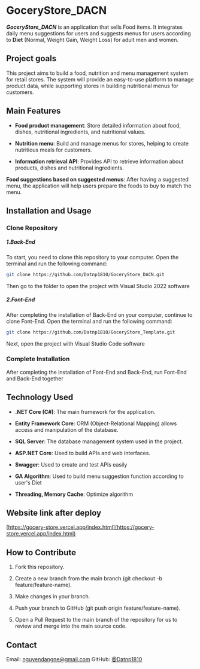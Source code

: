# GoceryStore_DACN

**_GoceryStore_DACN_** is an application that sells Food items. It integrates daily menu suggestions for users and suggests menus for users according to **Diet** (Normal, Weight Gain, Weight Loss) for adult men and women.

## Project goals

This project aims to build a food, nutrition and menu management system for retail stores. The system will provide an easy-to-use platform to manage product data, while supporting stores in building nutritional menus for customers.

## Main Features

- **Food product management**: Store detailed information about food, dishes, nutritional ingredients, and nutritional values.

- **Nutrition menu**: Build and manage menus for stores, helping to create nutritious meals for customers.
- **Information retrieval API**: Provides API to retrieve information about products, dishes and nutritional ingredients.

**Food suggestions based on suggested menus**: After having a suggested menu, the application will help users prepare the foods to buy to match the menu.

## Installation and Usage

### Clone Repository

##### 1.Back-End

To start, you need to clone this repository to your computer. Open the terminal and run the following command:

```bash
git clone https://github.com/Datnp1810/GoceryStore_DACN.git
```

Then go to the folder to open the project with Visual Studio 2022 software

##### 2.Font-End

After completing the installation of Back-End on your computer, continue to clone Font-End. Open the terminal and run the following command:

```bash
git clone https://github.com/Datnp1810/GoceryStore_Template.git
```

Next, open the project with Visual Studio Code software

### Complete Installation

After completing the installation of Font-End and Back-End, run Font-End and Back-End together

## Technology Used

- **.NET Core (C#)**: The main framework for the application.

- **Entity Framework Core**: ORM (Object-Relational Mapping) allows access and manipulation of the database.

- **SQL Server**: The database management system used in the project.

- **ASP.NET Core**: Used to build APIs and web interfaces.
- **Swagger**: Used to create and test APIs easily
- **GA Algorithm**: Used to build menu suggestion function according to user's Diet
- **Threading, Memory Cache**: Optimize algorithm
## Website link after deploy
[https://gocery-store.vercel.app/index.html](https://gocery-store.vercel.app/index.html)

## How to Contribute

1. Fork this repository.

2. Create a new branch from the main branch (git checkout -b feature/feature-name).

3. Make changes in your branch.

4. Push your branch to GitHub (git push origin feature/feature-name).

5. Open a Pull Request to the main branch of the repository for us to review and merge into the main source code.

## Contact

Email: [nguyendangne@gmail.com]()
GitHub: [@Datnp1810](https://github.com/Datnp1810)
